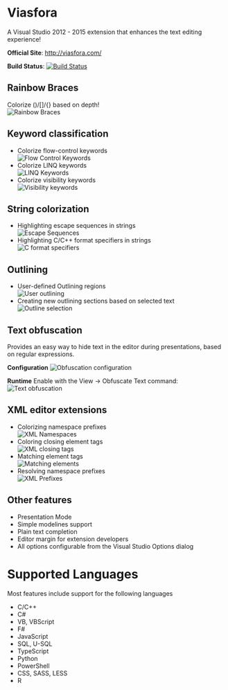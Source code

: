 # Viasfora

A Visual Studio 2012 - 2015 extension that enhances the
text editing experience!

__Official Site__: http://viasfora.com/

__Build Status__: [![Build Status](https://ci.appveyor.com/api/projects/status/u1mpx5mqkd0k39ao)](https://ci.appveyor.com/project/tomasr/viasfora/)

## Rainbow Braces
Colorize ()/[]/{} based on depth!<br/>
![Rainbow Braces](http://viasfora.com/img/wiki/rainbow.png)

## Keyword classification
* Colorize flow-control keywords<br/>
![Flow Control Keywords](http://viasfora.com/img/wiki/text-flow-control.png)
* Colorize LINQ keywords<br/>
![LINQ Keywords](http://viasfora.com/img/wiki/text-linq.png)
* Colorize visibility keywords<br/>
![Visibility keywords](http://viasfora.com/img/wiki/text-visibility.png)

## String colorization
* Highlighting escape sequences in strings<br/>
![Escape Sequences](http://viasfora.com/img/wiki/text-escape.png)
* Highlighting C/C++ format specifiers in strings<br/>
![C format specifiers](http://viasfora.com/img/wiki/text-cspecs.png)

## Outlining
* User-defined Outlining regions<br/>
![User outlining](http://viasfora.com/img/wiki/add-outlining.png)
* Creating new outlining sections based on selected text<br/>
![Outline selection](http://viasfora.com/img/wiki/outline-selection.gif)

## Text obfuscation
Provides an easy way to hide text in the editor during presentations,
based on regular expressions.

__Configuration__
![Obfuscation configuration](http://viasfora.com/img/wiki/text-obfuscation-config.png)

__Runtime__
Enable with the View -> Obfuscate Text command:
![Text obfuscation](http://viasfora.com/img/wiki/text-obfuscation.png)

## XML editor extensions
* Colorizing namespace prefixes<br/>
![XML Namespaces](http://viasfora.com/img/wiki/xml-prefix.png)
* Coloring closing element tags<br/>
![XML closing tags](http://viasfora.com/img/wiki/xml-close.png)
* Matching element tags<br/>
![Matching elements](http://viasfora.com/img/wiki/xml-match.png)
* Resolving namespace prefixes<br/>
![XML Prefixes](http://viasfora.com/img/wiki/xml-ns-tooltip.png)

## Other features
* Presentation Mode
* Simple modelines support
* Plain text completion
* Editor margin for extension developers
* All options configurable from the Visual Studio Options dialog

# Supported Languages
Most features include support for the following languages
* C/C++
* C#
* VB, VBScript
* F#
* JavaScript
* SQL, U-SQL
* TypeScript
* Python
* PowerShell
* CSS, SASS, LESS
* R


